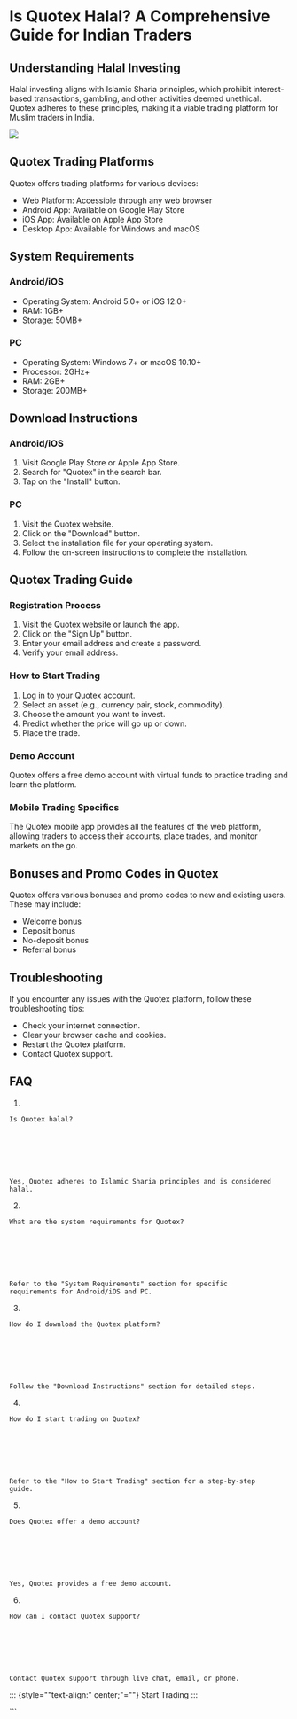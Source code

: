 # Is Quotex Halal? A Comprehensive Guide for Indian Traders

## Understanding Halal Investing

Halal investing aligns with Islamic Sharia principles, which prohibit
interest-based transactions, gambling, and other activities deemed
unethical. Quotex adheres to these principles, making it a viable
trading platform for Muslim traders in India.

[![](https://static.quotex.io/files/4_en/300_250.jpg)](https://traff.sbs/brokerqxlid)

## Quotex Trading Platforms

Quotex offers trading platforms for various devices:

-   Web Platform: Accessible through any web browser
-   Android App: Available on Google Play Store
-   iOS App: Available on Apple App Store
-   Desktop App: Available for Windows and macOS

## System Requirements

### Android/iOS

-   Operating System: Android 5.0+ or iOS 12.0+
-   RAM: 1GB+
-   Storage: 50MB+

### PC

-   Operating System: Windows 7+ or macOS 10.10+
-   Processor: 2GHz+
-   RAM: 2GB+
-   Storage: 200MB+

## Download Instructions

### Android/iOS

1.  Visit Google Play Store or Apple App Store.
2.  Search for "Quotex" in the search bar.
3.  Tap on the "Install" button.

### PC

1.  Visit the Quotex website.
2.  Click on the "Download" button.
3.  Select the installation file for your operating system.
4.  Follow the on-screen instructions to complete the installation.

## Quotex Trading Guide

### Registration Process

1.  Visit the Quotex website or launch the app.
2.  Click on the "Sign Up" button.
3.  Enter your email address and create a password.
4.  Verify your email address.

### How to Start Trading

1.  Log in to your Quotex account.
2.  Select an asset (e.g., currency pair, stock, commodity).
3.  Choose the amount you want to invest.
4.  Predict whether the price will go up or down.
5.  Place the trade.

### Demo Account

Quotex offers a free demo account with virtual funds to practice trading
and learn the platform.

### Mobile Trading Specifics

The Quotex mobile app provides all the features of the web platform,
allowing traders to access their accounts, place trades, and monitor
markets on the go.

## Bonuses and Promo Codes in Quotex

Quotex offers various bonuses and promo codes to new and existing users.
These may include:

-   Welcome bonus
-   Deposit bonus
-   No-deposit bonus
-   Referral bonus

## Troubleshooting

If you encounter any issues with the Quotex platform, follow these
troubleshooting tips:

-   Check your internet connection.
-   Clear your browser cache and cookies.
-   Restart the Quotex platform.
-   Contact Quotex support.

## FAQ

1.  


    Is Quotex halal?

    


    


    Yes, Quotex adheres to Islamic Sharia principles and is considered
    halal.

    


2.  


    What are the system requirements for Quotex?

    


    


    Refer to the "System Requirements" section for specific
    requirements for Android/iOS and PC.

    


3.  


    How do I download the Quotex platform?

    


    


    Follow the "Download Instructions" section for detailed steps.

    


4.  


    How do I start trading on Quotex?

    


    


    Refer to the "How to Start Trading" section for a step-by-step
    guide.

    


5.  


    Does Quotex offer a demo account?

    


    


    Yes, Quotex provides a free demo account.

    


6.  


    How can I contact Quotex support?

    


    


    Contact Quotex support through live chat, email, or phone.

    


::: {style=""text-align:" center;"=""}
Start Trading
:::

\`\`\`

